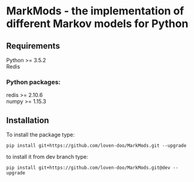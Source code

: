 # MarkMods - the implementation of different Markov models for Python
## Requirements
Python >= 3.5.2  
Redis
### Python packages:
redis >= 2.10.6  
numpy >= 1.15.3

## Installation
To install the package type:
```
pip install git+https://github.com/loven-doo/MarkMods.git --upgrade
```
to install it from dev branch type:
```
pip install git+https://github.com/loven-doo/MarkMods.git@dev --upgrade
```

